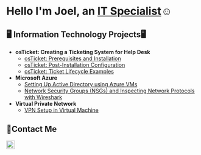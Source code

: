 <h1>Hello I'm Joel, an <a href="https://www.linkedin.com/in/isaiah-campbell-7b05281a2/">IT Specialist</a>☺</h1>

<h2>🖥️ Information Technology Projects🖥</h2>

- <b> osTicket: Creating a Ticketing System for Help Desk </b>
  - [osTicket: Prerequisites and Installation](https://github.com/iZay17/osticket-prereqs)
  - [osTicket: Post-Installation Configuration](https://github.com/iZay17/post-install-config)
  - [osTicket: Ticket Lifecycle Examples](https://github.com/iZay17/ticket-lifecycle)
- <b>Microsoft Azure</b>
  - [Setting Up Active Directory using Azure VMs](https://github.com/iZay17/configure-ad)
  - [Network Security Groups (NSGs) and Inspecting Network Protocols with Wireshark](https://github.com/iZay17/azure-network-protocols)
- <b>Virtual Private Network</b>
  - [VPN Setup in Virtual Machine ](https://github.com/iZay17/Setting-UP-A-VPN)

<h2>📩Contact Me</h2>

[<img align="left" alt="Josh | LinkedIn" width="22px" src="https://cdn.jsdelivr.net/npm/simple-icons@v3/icons/linkedin.svg" />][linkedin]

[linkedin]:https://www.linkedin.com/in/isaiah-campbell-7b05281a2/
